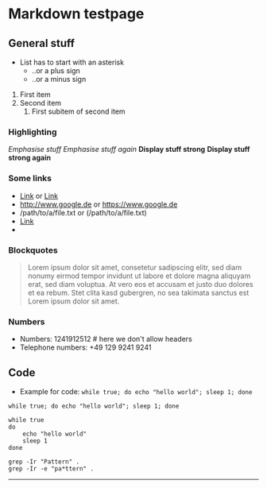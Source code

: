 Markdown testpage
================================================================================

General stuff
--------------------------------------------------------------------------------

* List has to start with an asterisk
  + ..or a plus sign
  - ..or a minus sign 

1. First item  
2. Second item 
   1. First subitem of second item
  
### Highlighting 
  
_Emphasise stuff_
*Emphasise stuff again*
__Display stuff strong__
**Display stuff strong again**

### Some links

* [Link](http://www.google.de) or [Link](https://www.google.de)
* http://www.google.de or https://www.google.de
* /path/to/a/file.txt or (/path/to/a/file.txt)
* [Link](/path/to/a/file.txt)
* <Link> 

### Blockquotes

> Lorem ipsum dolor sit amet, consetetur sadipscing elitr, sed diam nonumy 
> eirmod tempor invidunt ut labore et dolore magna aliquyam erat, sed diam 
> voluptua. At vero eos et accusam et justo duo dolores et ea rebum. Stet 
> clita kasd gubergren, no sea takimata sanctus est Lorem ipsum dolor sit amet. 

### Numbers 

- Numbers: 1241912512 # here we don't allow headers 
- Telephone numbers: +49 129 9241 9241

Code
--------------------------------------------------------------------------------

* Example for code: `while true; do echo "hello world"; sleep 1; done`

`while true; do echo "hello world"; sleep 1; done`

```
while true
do 
    echo "hello world"
    sleep 1
done
```

    grep -Ir "Pattern" .
    grep -Ir -e "pa*ttern" .

--------------------------------------------------------------------------------
